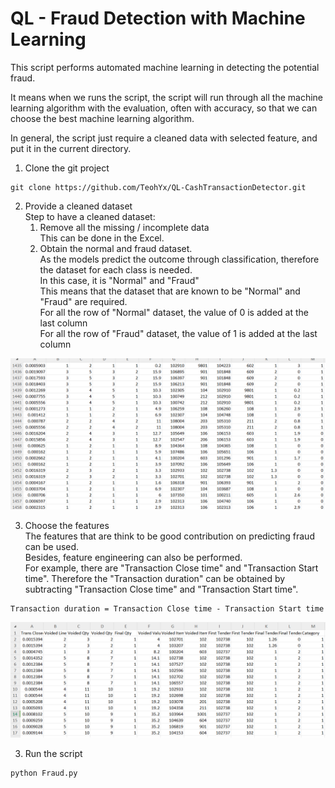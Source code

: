# QL - Fraud Detection with Machine Learning

This script performs automated machine learning in detecting the potential fraud.

It means when we runs the script, the script will run through all the machine learning algorithm with the evaluation, often with accuracy, so that we can choose the best machine learning algorithm. 

In general, the script just require a cleaned data with selected feature, and put it in the current directory.

1. Clone the git project
```
git clone https://github.com/TeohYx/QL-CashTransactionDetector.git
```

2. Provide a cleaned dataset <br>
Step to have a cleaned dataset: <br>
    1. Remove all the missing / incomplete data <br>
        This can be done in the Excel.
    2. Obtain the normal and fraud dataset. <br>
        As the models predict the outcome through classification, therefore the dataset for each class is needed. <br>
        In this case, it is "Normal" and "Fraud" <br>
        This means that the dataset that are known to be "Normal" and "Fraud" are required. <br>
        For all the row of "Normal" dataset, the value of 0 is added at the last column <br>
        For all the row of "Fraud" dataset, the value of 1 is added at the last column <br>

![Example Dataset](screenshot/Example_0_1.png)

3. Choose the features <br>
    The features that are think to be good contribution on predicting fraud can be used. <br>
    Besides, feature engineering can also be performed. <br>
    For example, there are "Transaction Close time" and "Transaction Start time". Therefore the "Transaction duration" can be obtained by subtracting "Transaction Close time" and "Transaction Start time".
```
Transaction duration = Transaction Close time - Transaction Start time
```
![Example Dataset](screenshot/Example%20Dataset.png)

3. Run the script
```
python Fraud.py
```